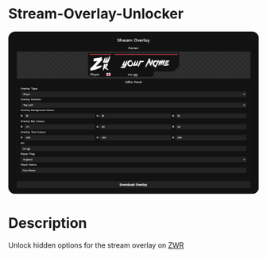 # Stream-Overlay-Unlocker
![Screenshot](SOU-Preview.png)

# Description
Unlock hidden options for the stream overlay on [ZWR](https://zwr.gg/overlay/)
